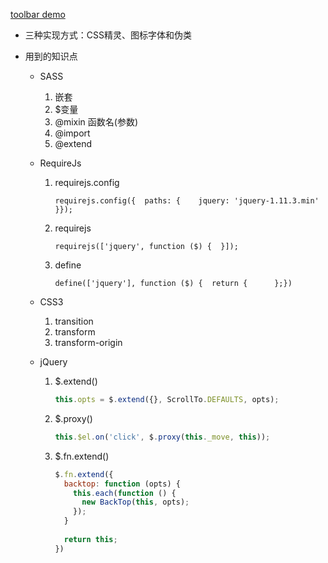 [toolbar demo](https://lusg02.github.io/Exercises/tollbar/index.html)

- 三种实现方式：CSS精灵、图标字体和伪类

- 用到的知识点

  - SASS

    1. 嵌套
    2. $变量
    3. @mixin 函数名(参数)
    4. @import
    5. @extend

  - RequireJs

    1. requirejs.config

       ```
       requirejs.config({  paths: {    jquery: 'jquery-1.11.3.min'  }});

       ```

    2. requirejs

       ```
       requirejs(['jquery', function ($) {  }]);

       ```

    3. define

       ```
       define(['jquery'], function ($) {  return {      };})

       ```

  - CSS3

    1. transition
    2. transform
    3. transform-origin

  - jQuery

    1. $.extend()

       ```javascript
       this.opts = $.extend({}, ScrollTo.DEFAULTS, opts);
       ```

    2. $.proxy()

       ```javascript
       this.$el.on('click', $.proxy(this._move, this));
       ```

    3. $.fn.extend()

       ```javascript
       $.fn.extend({
         backtop: function (opts) {
           this.each(function () {
             new BackTop(this, opts);
           });
         }
         
         return this;
       })
       ```

       ​

​